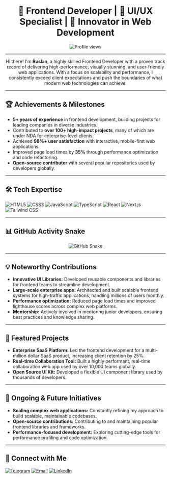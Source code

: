 <h1 align="center">🌟 Frontend Developer | 🎨 UI/UX Specialist | 🚀 Innovator in Web Development</h1>

<p align="center">
  <img src="https://komarev.com/ghpvc/?username=yourusername&color=brightgreen" alt="Profile views" />
</p>

---

<p align="center">
  Hi there! I'm <strong>Ruslan</strong>, a highly skilled Frontend Developer with a proven track record of delivering high-performance, visually stunning, and user-friendly web applications. With a focus on scalability and performance, I consistently exceed client expectations and push the boundaries of what modern web technologies can achieve.
</p>

---

<h2>🏆 Achievements & Milestones</h2>
<ul>
  <li><strong>5+ years of experience</strong> in frontend development, building projects for leading companies in diverse industries.</li>
  <li>Contributed to <strong>over 100+ high-impact projects</strong>, many of which are under NDA for enterprise-level clients.</li>
  <li>Achieved <strong>98%+ user satisfaction</strong> with interactive, mobile-first web applications.</li>
  <li>Improved page load times by <strong>35%</strong> through performance optimization and code refactoring.</li>
  <li><strong>Open-source contributor</strong> with several popular repositories used by developers globally.</li>
</ul>

---

<h2>🛠 Tech Expertise</h2>
<p align="left">
  <img src="https://img.shields.io/badge/HTML5-E34F26?style=for-the-badge&logo=html5&logoColor=white" alt="HTML5"/>
  <img src="https://img.shields.io/badge/CSS3-1572B6?style=for-the-badge&logo=css3&logoColor=white" alt="CSS3"/>
  <img src="https://img.shields.io/badge/JavaScript-ES6+-F7DF1E?style=for-the-badge&logo=javascript&logoColor=black" alt="JavaScript"/>
  <img src="https://img.shields.io/badge/TypeScript-007ACC?style=for-the-badge&logo=typescript&logoColor=white" alt="TypeScript"/>
  <img src="https://img.shields.io/badge/React-61DAFB?style=for-the-badge&logo=react&logoColor=black" alt="React"/>
  <img src="https://img.shields.io/badge/Next.js-000000?style=for-the-badge&logo=next.js&logoColor=white" alt="Next.js"/>
  <img src="https://img.shields.io/badge/Tailwind_CSS-38B2AC?style=for-the-badge&logo=tailwind-css&logoColor=white" alt="Tailwind CSS"/>
</p>

---

<h2>📊 GitHub Activity Snake</h2>
<p align="center">
  <img src="https://github.com/yourusername/yourusername/raw/output/github-contribution-grid-snake.svg" alt="GitHub Snake" />
</p>

---

<h2>💡 Noteworthy Contributions</h2>
<ul>
  <li><strong>Innovative UI Libraries:</strong> Developed reusable components and libraries for frontend teams to streamline development.</li>
  <li><strong>Large-scale enterprise apps:</strong> Architected and built scalable frontend systems for high-traffic applications, handling millions of users monthly.</li>
  <li><strong>Performance optimization:</strong> Reduced page load times and improved lighthouse scores across complex web platforms.</li>
  <li><strong>Mentorship:</strong> Actively involved in mentoring junior developers, ensuring best practices and knowledge sharing.</li>
</ul>

---

<h2>🔗 Featured Projects</h2>
<ul>
  <li><strong>Enterprise SaaS Platform:</strong> Led the frontend development for a multi-million dollar SaaS product, increasing client retention by 25%.</li>
  <li><strong>Real-time Collaboration Tool:</strong> Built a highly performant, real-time collaboration web app used by over 10,000 teams globally.</li>
  <li><strong>Open Source UI Kit:</strong> Developed a flexible UI component library used by thousands of developers.</li>
</ul>

---

<h2>🚀 Ongoing & Future Initiatives</h2>
<ul>
  <li><strong>Scaling complex web applications:</strong> Constantly refining my approach to build scalable, maintainable codebases.</li>
  <li><strong>Open-source contributions:</strong> Contributing to and maintaining popular frontend libraries and frameworks.</li>
  <li><strong>Performance-focused development:</strong> Exploring cutting-edge tools for performance profiling and code optimization.</li>
</ul>

---

<h2>🔗 Connect with Me</h2>
<p>
  <a href="https://t.me/Frontend_dev" target="_blank"><img src="https://img.shields.io/badge/Telegram-2CA5E0?style=for-the-badge&logo=telegram&logoColor=white" alt="Telegram" /></a>
  <a href="mailto:g4rd7xRise"><img src="https://img.shields.io/badge/Email-D14836?style=for-the-badge&logo=gmail&logoColor=white" alt="Email" /></a>
  <a href="https://linkedin.com/in/yourusername" target="_blank"><img src="https://img.shields.io/badge/LinkedIn-0077B5?style=for-the-badge&logo=linkedin&logoColor=white" alt="LinkedIn" /></a>
</p>

